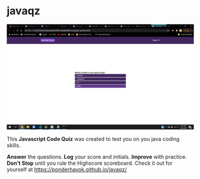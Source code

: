 # javaqz

![alt text](css/Screenshot.png)

This **Javascript Code Quiz** was created to test you on you java coding skills.

**Answer** the questions. 
**Log** your score and initials.
**Improve** with practice. 
**Don't Stop** until you rule the Highscore scoreboard.
Check it out for yourself at https://ponderhavok.github.io/javaqz/
